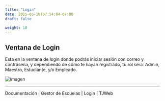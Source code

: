 ```yaml
---
title: "Login"
date: 2025-05-10T07:54:04-07:00
draft: false

weight: 10
---
```


## Ventana de Login
Esta en la ventana de login donde podrás iniciar sesión con correo y contraseña, y dependiendo de como te hayan registrado, tu rol sera: Admin, Maestro, Estudiante, y/o Empleado.

![imagen](/proyectos/escuelas/escuelas_login_opt.png)

***
Documentación | Gestor de Escuelas | Login | TJWeb


